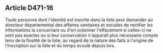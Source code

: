 ## Article D471-16

Toute personne dont l'identité est inscrite dans la liste peut demander au directeur départemental des affaires
sanitaires et sociales de rectifier les informations la concernant ou d'en ordonner l'effacement si celles-ci ne
sont pas exactes ou si leur conservation n'apparaît plus nécessaire compte tenu de la finalité de la liste, au
regard de la nature des faits à l'origine de l'inscription sur la liste et du temps écoulé depuis lors.


